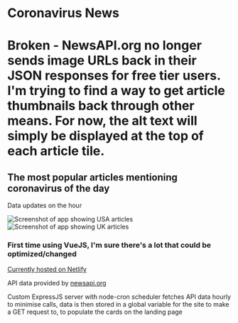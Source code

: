 # Coronavirus News

# Broken - NewsAPI.org no longer sends image URLs back in their JSON responses for free tier users. I'm trying to find a way to get article thumbnails back through other means. For now, the alt text will simply be displayed at the top of each article tile.

## The most popular articles mentioning coronavirus of the day
Data updates on the hour

![Screenshot of app showing USA articles](https://i.imgur.com/jNRmQ8Tl.png)
![Screenshot of app showing UK articles](https://i.imgur.com/pbx3gMNl.png)
### First time using VueJS, I'm sure there's a lot that could be optimized/changed

[Currently hosted on Netlify](https://coronavirusupdates.netlify.com/)

API data provided by [newsapi.org](https://newsapi.org/)

Custom ExpressJS server with node-cron scheduler fetches API data hourly to minimise calls, data is then stored in a global variable for the site to make a GET request to, to populate the cards on the landing page
